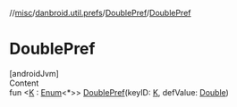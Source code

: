 //[misc](../../index.md)/[danbroid.util.prefs](../index.md)/[DoublePref](index.md)/[DoublePref](-double-pref.md)



# DoublePref  
[androidJvm]  
Content  
fun <[K](index.md) : [Enum](https://kotlinlang.org/api/latest/jvm/stdlib/kotlin/-enum/index.html)<*>> [DoublePref](-double-pref.md)(keyID: [K](index.md), defValue: [Double](https://kotlinlang.org/api/latest/jvm/stdlib/kotlin/-double/index.html))  



